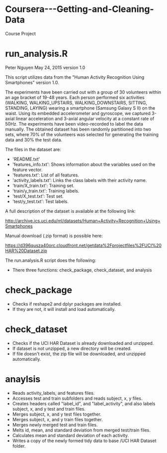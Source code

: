 # Coursera---Getting-and-Cleaning-Data
Course Project

# run_analysis.R
Peter Nguyen
May 24, 2015
version 1.0

This script utilizes data from the "Human Activity Recognition Using Smartphones" version 1.0.  

The experiments have been carried out with a group of 30 volunteers within an age bracket of 19-48 years. Each person performed six activities (WALKING, WALKING_UPSTAIRS, WALKING_DOWNSTAIRS, SITTING, STANDING, LAYING) wearing a smartphone (Samsung Galaxy S II) on the waist. Using its embedded accelerometer and gyroscope, we captured 3-axial linear acceleration and 3-axial angular velocity at a constant rate of 50Hz. The experiments have been video-recorded to label the data manually. The obtained dataset has been randomly partitioned into two sets, where 70% of the volunteers was selected for generating the training data and 30% the test data. 

The files in the dataset are:
- 'README.txt'
- 'features_info.txt': Shows information about the variables used on the feature vector.
- 'features.txt': List of all features.
- 'activity_labels.txt': Links the class labels with their activity name.
- 'train/X_train.txt': Training set.
- 'train/y_train.txt': Training labels.
- 'test/X_test.txt': Test set.
- 'test/y_test.txt': Test labels.

A full description of the dataset is available at the following link:

http://archive.ics.uci.edu/ml/datasets/Human+Activity+Recognition+Using+Smartphones

Manual download (.zip format) is possible here:

https://d396qusza40orc.cloudfront.net/getdata%2Fprojectfiles%2FUCI%20HAR%20Dataset.zip


The run.analysis.R script does the following:
- There three functions: check_package, check_dataset, and analysis

# check_package
- Checks if reshape2 and dplyr packages are installed.
- If they are not, it will install and load automatically.

# check_dataset
- Checks if the UCI HAR Dataset is already downloaded and unzipped.
- If dataset is not unzipped, a new directory will be created.
- If file doesn't exist, the zip file will be downloaded, and unzipped automatically.

# anaylsis
- Reads activity_labels, and features files.
- Accesses test and train subfolders and reads subject, x, y files.
- Creates headers called "label_id", and "label_activity", and also labels subject, x, and y test and train files.
- Merges subject, x, and y test files together.
- Merges subject, x, and y train files together.
- Merges newly merged test and train files.
- Melts id, mean, and standard deviation from merged test/train files.
- Calculates mean and standard deviation of each activity.
- Writes a copy of the newly formed tidy data to base /UCI HAR Dataset folder.
